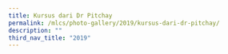 ```yaml
---
title: Kursus dari Dr Pitchay
permalink: /mlcs/photo-gallery/2019/kursus-dari-dr-pitchay/
description: ""
third_nav_title: "2019"
---
```

